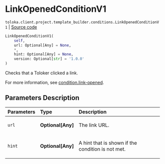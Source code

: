 # LinkOpenedConditionV1
`toloka.client.project.template_builder.conditions.LinkOpenedConditionV1` | [Source code](https://github.com/Toloka/toloka-kit/blob/v1.2.1/src/client/project/template_builder/conditions.py#L145)

```python
LinkOpenedConditionV1(
    self,
    url: Optional[Any] = None,
    *,
    hint: Optional[Any] = None,
    version: Optional[str] = '1.0.0'
)
```

Checks that a Toloker clicked a link.


For more information, see [condition.link-opened](https://toloka.ai/docs/template-builder/reference/condition.link-opened).

## Parameters Description

| Parameters | Type | Description |
| :----------| :----| :-----------|
`url`|**Optional\[Any\]**|<p>The link URL.</p>
`hint`|**Optional\[Any\]**|<p>A hint that is shown if the condition is not met.</p>
